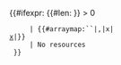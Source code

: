 <div class="articleCategoryList">

{{#ifexpr: {{#len: }} \> 0

`     | {{#arraymap:``|,|x|`<a href="x" class="wikilink" title=" x"><code> x</code></a>`|}}`  
`     | No resources`  
` }}`

</div>
